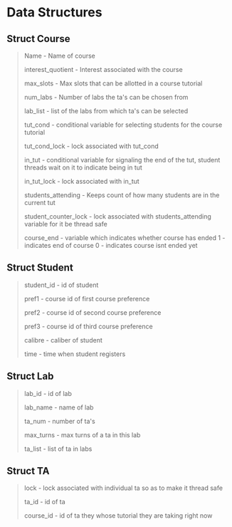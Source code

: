 # Data Structures

## Struct Course

>  Name - Name of course
>
> interest_quotient - Interest associated with the course
>
> max_slots - Max slots that can be allotted in a course tutorial
>
> num_labs - Number of labs the ta's can be chosen from 
>
> lab_list - list of the labs from which ta's can be selected 
>
> tut_cond - conditional variable for selecting students for the course tutorial
>
> tut_cond_lock - lock associated with tut_cond 
>
> in_tut - conditional variable for signaling the end of the tut, student threads wait on it to indicate being in tut
>
> in_tut_lock - lock associated with in_tut
>
> students_attending - Keeps count of how many students are in the current tut
>
> student_counter_lock - lock associated with students_attending variable for it be thread safe
>
> course_end - variable which indicates whether course has ended  1 - indicates end of course 0 - indicates course isnt ended yet

## Struct Student 

> student_id - id of student
>
> pref1 - course id of first course preference
>
> pref2 -  course id of second course preference
>
> pref3 -  course id of third course preference
>
> calibre - caliber of student
>
> time - time when student registers

## Struct Lab 

> lab_id - id of lab 
>
> lab_name - name of lab 
>
> ta_num - number of ta's
>
> max_turns - max turns of a ta in this lab 
>
> ta_list - list of ta in labs 

## Struct TA 

> lock - lock associated with individual ta so as to make it thread safe
>
> ta_id - id of ta 
>
> course_id -  id of ta they whose tutorial they are taking right now 